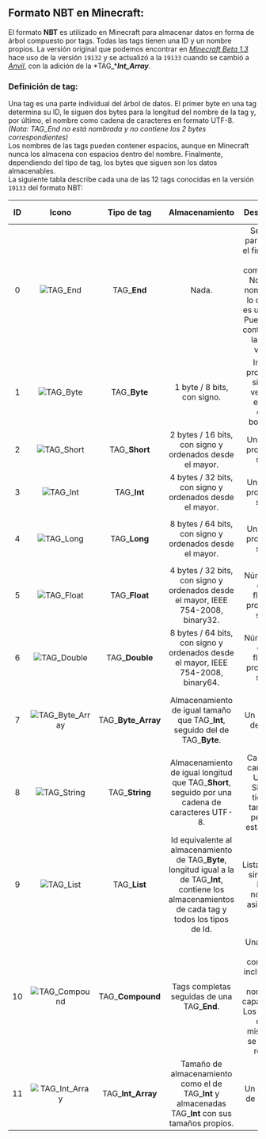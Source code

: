 ## Formato NBT en Minecraft:
El formato **NBT** es utilizado en Minecraft para almacenar datos en forma de árbol compuesto por tags. Todas las tags tienen una ID y un nombre propios. La versión original que podemos encontrar en [*Minecraft Beta 1.3*](http://minecraft.gamepedia.com/Version_history/Beta#Beta_1.3) hace uso de la versión `19132` y se actualizó a la `19133` cuando se cambió a [*Anvil*](http://minecraft.gamepedia.com/Anvil_file_format), con la adición de la *TAG_****Int_Array***.  
### Definición de tag:  
Una tag es una parte individual del árbol de datos. El primer byte en una tag determina su ID, le siguen dos bytes para la longitud del nombre de la tag y, por último, el nombre como cadena de caracteres en formato UTF-8.  
*(Nota: TAG_End no está nombrada y no contiene los 2 bytes correspondientes)*  
Los nombres de las tags pueden contener espacios, aunque en Minecraft nunca los almacena con espacios dentro del nombre. Finalmente, dependiendo del tipo de tag, los bytes que siguen son los datos almacenables.  
La siguiente tabla describe cada una de las 12 tags conocidas en la versión `19133` del formato NBT:  

| ID |                                Icono                                |     Tipo de tag     |                                                                      Almacenamiento                                                                      |                                                                      Descripción                                                                      |                                                                                                                                  Capacidad de almacenamiento                                                                                                                                  |
|:--:|:-------------------------------------------------------------------:|:-------------------:|:--------------------------------------------------------------------------------------------------------------------------------------------------------:|:-----------------------------------------------------------------------------------------------------------------------------------------------------:|:---------------------------------------------------------------------------------------------------------------------------------------------------------------------------------------------------------------------------------------------------------------------------------------------:|
| 0  | ![TAG_End](http://i.imgur.com/GbbSJOl.png "TAG_End")                | TAG_**End**         | Nada.                                                                                                                                                    | Se utiliza para indicar el final de las tags compuestas. No posee nombre, por lo que sólo es un byte 0. Puede ser el contenido de las listas vacías.  | Sin capacidad para almacenar datos.                                                                                                                                                                                                                                                           |
| 1  | ![TAG_Byte](http://i.imgur.com/DLpKqKK.png "TAG_Byte")              | TAG_**Byte**        | 1 byte / 8 bits, con signo.                                                                                                                              | Integral provista de signo. A veces se emplea como booleano.                                                                                          | Rango comprendido entre `-(2^7)` y `2^7 - 1`: Desde `-128` hasta `127`.                                                                                                                                                                                                                       |
| 2  | ![TAG_Short](http://i.imgur.com/mOTYBeM.png "TAG_Short")            | TAG_**Short**       | 2 bytes / 16 bits, con signo y ordenados desde el mayor.                                                                                                 | Un integral provisto de signo.                                                                                                                        | Rango comprendido entre `-(2^15)` y `2^15 - 1`: Desde `-32.768` hasta `32.767`.                                                                                                                                                                                                               |
| 3  | ![TAG_Int](http://i.imgur.com/S24DzxI.png "TAG_Int")                | TAG_**Int**         | 4 bytes / 32 bits, con signo y ordenados desde el mayor.                                                                                                 | Un integral provisto de signo.                                                                                                                        | Rango comprendido entre `-(2^31)` y `2^31 - 1`: Desde `-2.147.483.648` hasta `2.147.483.647`.                                                                                                                                                                                                 |
| 4  | ![TAG_Long](http://i.imgur.com/DUiiE1O.png "TAG_Long")              | TAG_**Long**        | 8 bytes / 64 bits, con signo y ordenados desde el mayor.                                                                                                 | Un integral provisto de signo.                                                                                                                        | Rango comprendido entre `-(2^63)` y `2^63 - 1`: Desde `-9.223.372.036.854.775.808` hasta `9.223.372.036.854.775.807`.                                                                                                                                                                         |
| 5  | ![TAG_Float](http://i.imgur.com/SzJFi47.png "TAG_Float")            | TAG_**Float**       | 4 bytes / 32 bits, con signo y ordenados desde el mayor, IEEE 754-2008, binary32.                                                                        | Número con coma flotante provisto de signo.                                                                                                           | La precisión puede variar según la línea numérica. [Formato de coma flotante de precisión simple](https://en.wikipedia.org/wiki/Single-precision_floating-point_format).                                                                                                                      |
| 6  | ![TAG_Double](http://i.imgur.com/RHW9hx9.png "TAG_Double")          | TAG_**Double**      | 8 bytes / 64 bits, con signo y ordenados desde el mayor, IEEE 754-2008, binary64.                                                                        | Número con coma flotante provisto de signo.                                                                                                           | La precisión puede variar según la línea numérica. [Formato de coma flotante de precisión doble](https://en.wikipedia.org/wiki/Double-precision_floating-point_format).                                                                                                                       |
| 7  | ![TAG_Byte_Array](http://i.imgur.com/tOTGqjP.png "TAG_Byte_Array")  | TAG_**Byte_Array**  | Almacenamiento de igual tamaño que TAG_**Int**, seguido del de TAG_**Byte**.                                                                             | Un conjunto de bytes.                                                                                                                                 | El número máximo de elementos varía entre `2^31 - 9` y `2^31 - 1`: `2.147.483.639` y `2.147.483.647`, dependiento del [JVM](https://en.wikipedia.org/wiki/Java_virtual_machine "Java Virtual Machine") específico.                                                                            |
| 8  | ![TAG_String](http://i.imgur.com/c2NRyWV.png "TAG_String")          | TAG_**String**      | Almacenamiento de igual longitud que TAG_**Short**, seguido por una cadena de caracteres UTF-8.                                                          | Cadena de caracteres UTF-8. Siempre tiene un tamaño, a pesar de estar vacía.                                                                          | `2^15`: `32.767` caracteres UTF-8. La mayoría de ellos son simples: [Caracteres UTF-8](https://en.wikipedia.org/wiki/UTF-8 "UTF-8").                                                                                                                                                          |
| 9  | ![TAG_List](http://i.imgur.com/S7q49GR.png "TAG_List")              | TAG_**List**        | Id equivalente al almacenamiento de TAG_**Byte**, longitud igual a la de TAG_**Int**, contiene los almacenamientos de cada tag y todos los tipos de Id.  | Lista de tags, sin repetir IDs ni nombres asignados.                                                                                                  | Debido a las limitaciones de [JVM](https://en.wikipedia.org/wiki/Java_virtual_machine "Java Virtual Machine"), el número máximo de elmementos es `2^31 - 9` o `2.147.483.639`. También hay que aclarar que las TAG_**List** y las TAG_**Compound** no deben superar una profundidad de `512`. |
| 10 | ![TAG_Compound](http://i.imgur.com/bRuYarV.png "TAG_Compound")      | TAG_**Compound**    | Tags completas seguidas de una TAG_**End**.                                                                                                              | Una lista de tags completas, incluyen sus IDs, nombres, y capacidades. Los nombres de las mismas no se pueden repetir.                                | Al contrario que en TAG_**List**, no hay límite de lo que una TAG_**Compound** puede contener (aunque siempre se encuentra el límite implícito de la memoria virtual). También hay que aclarar que las TAG_**Compound** y las TAG_**List** no deben superar una profundidad de `512`.         |
| 11 | ![TAG_Int_Array](http://i.imgur.com/9K6IiQm.png "TAG_Int_Array")    | TAG_**Int_Array**   | Tamaño de almacenamiento como el de TAG_**Int** y almacenadas TAG_**Int** con sus tamaños propios.                                                       | Un conjunto de TAG_**Int**.                                                                                                                           | El máximo número de elementos se encuentra entre `2^31 - 9` y `2^31 - 1`: `2.147.483.639` y `2.147.483.647`, dependiendo de [JVM](https://en.wikipedia.org/wiki/Java_virtual_machine "Java Virtual Machine").                                                                                 |
